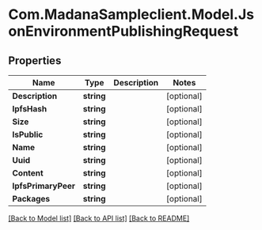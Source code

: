 
# Com.MadanaSampleclient.Model.JsonEnvironmentPublishingRequest

## Properties

Name | Type | Description | Notes
------------ | ------------- | ------------- | -------------
**Description** | **string** |  | [optional] 
**IpfsHash** | **string** |  | [optional] 
**Size** | **string** |  | [optional] 
**IsPublic** | **string** |  | [optional] 
**Name** | **string** |  | [optional] 
**Uuid** | **string** |  | [optional] 
**Content** | **string** |  | [optional] 
**IpfsPrimaryPeer** | **string** |  | [optional] 
**Packages** | **string** |  | [optional] 

[[Back to Model list]](../README.md#documentation-for-models)
[[Back to API list]](../README.md#documentation-for-api-endpoints)
[[Back to README]](../README.md)

